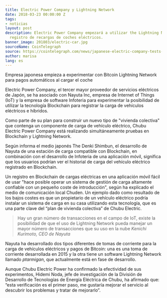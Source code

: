 ```yaml
---
title: Electric Power Company y Lightning Network
date: 2018-03-23 00:00:00 Z
tags:
- noticias
layout: post
description: Electric Power Company empezará a utilizar the Lightning Network como
  registro de recargas de coches eléctricos.
banner_image: 201803/electric-car.jpg
sourceName: CoinTelegraph
source: https://cointelegraph.com/news/japanese-electric-company-tests-bitcoin-lightning-network-payments-for-car-charging
author: marisa
lang: es
---
```


Empresa japonesa empieza a experimentar con Bitcoin Lightning Network para pagos automáticos al cargar el coche

 <!--more-->

Electric Power Company, el tercer mayor proveedor de servicios eléctricos de Japón, se ha asociado con Nayuta Inc, empresa de Internet of Things (IoT) y la empresa de software Infoteria para experimentar la posibilidad de utilizar la tecnología Blockchain para registrar la carga de vehículos eléctricos e híbridos.

Como parte de su plan para construir un nuevo tipo de "vivienda colectiva" que contenga un componente de carga de vehículo eléctrico, Chubu Electric Power Company está realizando simultáneamente pruebas en Blockchain y Lightning Network.

Según informa el medio japonés The Denki Shimbun, el desarrollo de Nayuta de una estación de carga compatible con Blockchain, en combinación con el desarrollo de Infoteria de una aplicación móvil, significa que los usuarios podrían ver el historial de carga del vehículo eléctrico registrado en Blockchain.

Un registro en Blockchain de cargas eléctricas en una aplicación móvil fácil de usar "hace posible operar un sistema de gestión de carga altamente confiable con un pequeño coste de introducción", según ha explicado el medio de comunicación local Chuden. Un ejemplo dado como resultado de los bajos costes es que un propietario de un vehículo eléctrico podría instalar un sistema de carga en su casa utilizando esta tecnología, que es una parte clave del “plan de vivienda colectiva” de Chubu Electric.

> Hay un gran número de transacciones en el campo de IoT, existe la posibilidad de que el uso de Lightning Network pueda manejar un mayor número de transacciones que su uso en la nube <cite>Kenichi Kurimoto, CEO de Nayuta</cite>

Nayuta ha desarrollado dos tipos diferentes de tomas de corriente para la carga de vehículos eléctricos y pagos de Bitcoin: una es una toma de corriente desarrollada en 2015 y la otra tiene un software Lightning Network llamado *ptarmigan*, que actualmente está en fase de desarrollo.

Aunque Chubu Electric Power ha confirmado la efectividad de sus experimentos, Hidemi Noda, jefe de investigación de la División de Desarrollo de Tecnologías de Energía Eléctrica de Chubu, ha afirmado que: “esta verificación es el primer paso, me gustaría mejorar el servicio al descubrir los problemas y tratar de mejorarlo”.